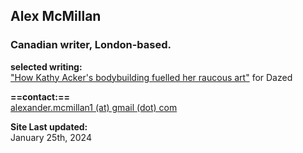 ## Alex McMillan
### Canadian writer, London-based. <br/>

**selected writing:** <br/>
["How Kathy Acker's bodybuilding fuelled her raucous art"](https://www.dazeddigital.com/beauty/article/60601/1/kathy-acker-bodybuilding-fuelled-her-raucous-art-eileen-myles-poet-writer 'Dazed Article') for Dazed <br/>

**==contact:==** <br/>
[alexander.mcmillan1 (at) gmail (dot) com](alexander.mcmillan1@gmail.com) <br/>

**Site Last updated:** <br/>
January 25th, 2024
